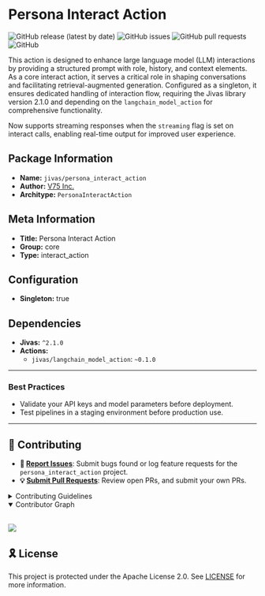 # Persona Interact Action

![GitHub release (latest by date)](https://img.shields.io/github/v/release/TrueSelph/persona_interact_action)
![GitHub issues](https://img.shields.io/github/issues/TrueSelph/persona_interact_action)
![GitHub pull requests](https://img.shields.io/github/issues-pr/TrueSelph/persona_interact_action)
![GitHub](https://img.shields.io/github/license/TrueSelph/persona_interact_action)

This action is designed to enhance large language model (LLM) interactions by providing a structured prompt with role, history, and context elements. As a core interact action, it serves a critical role in shaping conversations and facilitating retrieval-augmented generation. Configured as a singleton, it ensures dedicated handling of interaction flow, requiring the Jivas library version 2.1.0 and depending on the `langchain_model_action` for comprehensive functionality.

Now supports streaming responses when the `streaming` flag is set on interact calls, enabling real-time output for improved user experience.

## Package Information

- **Name:** `jivas/persona_interact_action`
- **Author:** [V75 Inc.](https://v75inc.com/)
- **Architype:** `PersonaInteractAction`

## Meta Information

- **Title:** Persona Interact Action
- **Group:** core
- **Type:** interact_action

## Configuration

- **Singleton:** true

## Dependencies

- **Jivas:** `^2.1.0`
- **Actions:**
  - `jivas/langchain_model_action`: `~0.1.0`

---

### Best Practices
- Validate your API keys and model parameters before deployment.
- Test pipelines in a staging environment before production use.

---

## 🔰 Contributing

- **🐛 [Report Issues](https://github.com/TrueSelph/persona_interact_action/issues)**: Submit bugs found or log feature requests for the `persona_interact_action` project.
- **💡 [Submit Pull Requests](https://github.com/TrueSelph/persona_interact_action/blob/main/CONTRIBUTING.md)**: Review open PRs, and submit your own PRs.

<details closed>
<summary>Contributing Guidelines</summary>

1. **Fork the Repository**: Start by forking the project repository to your GitHub account.
2. **Clone Locally**: Clone the forked repository to your local machine using a git client.
   ```sh
   git clone https://github.com/TrueSelph/persona_interact_action
   ```
3. **Create a New Branch**: Always work on a new branch, giving it a descriptive name.
   ```sh
   git checkout -b new-feature-x
   ```
4. **Make Your Changes**: Develop and test your changes locally.
5. **Commit Your Changes**: Commit with a clear message describing your updates.
   ```sh
   git commit -m 'Implemented new feature x.'
   ```
6. **Push to GitHub**: Push the changes to your forked repository.
   ```sh
   git push origin new-feature-x
   ```
7. **Submit a Pull Request**: Create a PR against the original project repository. Clearly describe the changes and their motivations.
8. **Review**: Once your PR is reviewed and approved, it will be merged into the main branch. Congratulations on your contribution!
</details>

<details open>
<summary>Contributor Graph</summary>
<br>
<p align="left">
    <a href="https://github.com/TrueSelph/persona_interact_action/graphs/contributors">
        <img src="https://contrib.rocks/image?repo=TrueSelph/persona_interact_action" />
   </a>
</p>
</details>

## 🎗 License

This project is protected under the Apache License 2.0. See [LICENSE](../LICENSE) for more information.
